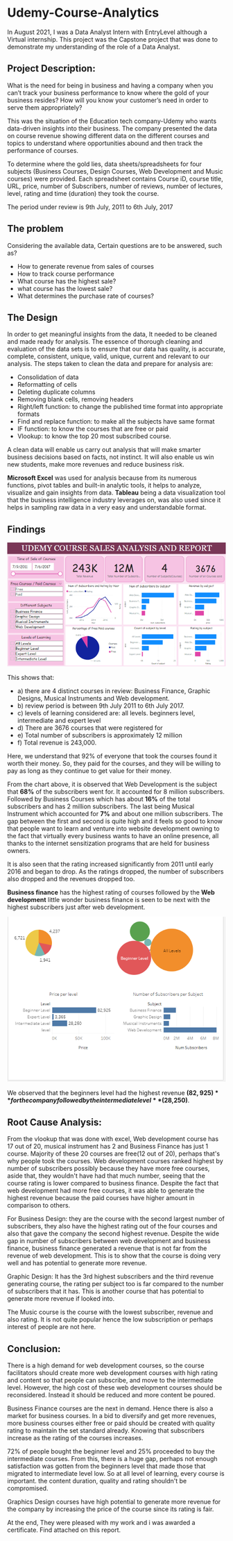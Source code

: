 # Udemy-Course-Analytics

In August 2021, I was a Data Analyst Intern with EntryLevel although a Virtual internship. This project was the Capstone project that was done to demonstrate my understanding of the role of a Data Analyst. 


## **Project Description:**

What is the need for being in business and having a company when you can’t track your business performance to know where the gold of your business resides? How will you know your customer’s need in order to serve them appropriately?

This was the situation of the Education tech company-Udemy who wants data-driven insights into their business. The company presented the data on course revenue showing different data on the different courses and topics to understand where opportunities abound and then track the performance of courses.

To determine where the gold lies, data sheets/spreadsheets for four subjects (Business Courses, Design Courses, Web Development and Music courses) were provided. Each spreadsheet contains Course iD, course title, URL, price, number of Subscribers, number of reviews, number of lectures, level, rating and time (duration) they took the course.

The period under review is 9th July, 2011 to 6th July, 2017

## **The problem**
Considering the available data, Certain questions are to be answered, such as?

* How to generate revenue from sales of courses
* How to track course performance
* What course has the highest sale?
* what course has the lowest sale?
* What determines the purchase rate of courses?

## **The Design**
In order to get meaningful insights from the data, It needed to be cleaned and made ready for analysis. The essence of thorough cleaning and evaluation of the data sets is to ensure that our data has quality, is accurate, complete, consistent, unique, valid, unique, current and relevant to our analysis. The steps taken to clean the data and prepare for analysis are:

* Consolidation of data
* Reformatting of cells
* Deleting duplicate columns
* Removing blank cells, removing headers
* Right/left function: to change the published time format into appropriate formats
* Find and replace function: to make all the subjects have same format
* IF function: to know the courses that are free or paid
* Vlookup: to know the top 20 most subscribed course.

A clean data will enable us carry out analysis that will make smarter business decisions based on facts, not instinct. It will also enable us win new students, make more revenues and reduce business risk.

**Microsoft Excel** was used for analysis because from its numerous functions, pivot tables and built-in analytic tools, it helps to analyze, visualize and gain insights from data.
**Tableau** being a data visualization tool that the business intelligence industry leverages on, was also used since it helps in sampling raw data in a very easy and understandable format.

## **Findings**
![](1.png)


This shows that:

* a) there are 4 distinct courses in review: Business Finance, Graphic Designs, Musical Instruments and Web development.
* b) review period is between 9th July 2011 to 6th July 2017.
* c) levels of learning considered are: all levels. beginners level, intermediate and expert level
* d) There are 3676 courses that were registered for
* e) Total number of subscribers is approximately 12 million
* f) Total revenue is 243,000.

Here, we understand that 92% of everyone that took the courses found it worth their money. So, they paid for the courses, and they will be willing to pay as long as they continue to get value for their money.

From the chart above, it is observed that Web Development is the subject that **68%** of the subscribers went for. It accounted for 8 million subscribers. Followed by Business Courses which has about **16%** of the total subscribers and has 2 million subscribers. The last being Musical Instrument which accounted for **7%** and about one million subscribers. The gap between the first and second is quite high and it feels so good to know that people want to learn and venture into website development owning to the fact that virtually every business wants to have an online presence, all thanks to the internet sensitization programs that are held for business owners.

It is also seen that the rating increased significantly from 2011 until early 2016 and began to drop. As the ratings dropped, the number of subscribers also dropped and the revenues dropped too.

**Business finance** has the highest rating of courses followed by the **Web development** little wonder business finance is seen to be next with the highest subscribers just after web development.
                                                
                                                    
![](4.png)
                       
We observed that the beginners level had the highest revenue **($82,925)** for the company followed by the intermediate level **($28,250)**.

## **Root Cause Analysis:**

From the vlookup that was done with excel, Web development course has 17 out of 20, musical instrument has 2 and Business Finance has just 1 course. Majority of these 20 courses are free(12 out of 20), perhaps that's why people took the courses. Web development courses ranked highest by number of subscribers possibly because they have more free courses, aside that, they wouldn't have had that much number, seeing that the course rating is lower compared to business finance. Despite the fact that web development had more free courses, it was able to generate the highest revenue because the paid courses have higher amount in comparison to others.

For Business Design: they are the course with the second largest number of subscribers, they also have the highest rating out of the four courses and also that gave the company the second highest revenue. Despite the wide gap in number of subscribers between web development and business finance, business finance generated a revenue that is not far from the revenue of web development. This is to show that the course is doing very well and has potential to generate more revenue.

Graphic Design: It has the 3rd highest subscribers and the third revenue generating course, the rating per subject too is far compared to the number of subscribers that it has. This is another course that has potential to generate more revenue if looked into.

The Music course is the course with the lowest subscriber, revenue and also rating. It is not quite popular hence the low subscription or perhaps interest of people are not here.

## **Conclusion:**

There is a high demand for web development courses, so the course facilitators should create more web development courses with high rating and content so that people can subscribe, and move to the intermediate level. However, the high cost of these web development courses should be reconsidered. Instead it should be reduced and more content be poured.

Business Finance courses are the next in demand. Hence there is also a market for business courses. In a bid to diversify and get more revenues, more business courses either free or paid should be created with quality rating to maintain the set standard already. Knowing that subscribers increase as the rating of the courses increases.

72% of people bought the beginner level and 25% proceeded to buy the intermediate courses. From this, there is a huge gap, perhaps not enough satisfaction was gotten from the beginners level that made those that migrated to intermediate level low. So at all level of learning, every course is important. the content duration, quality and rating shouldn't be compromised.

Graphics Design courses have high potential to generate more revenue for the company by increasing the price of the course since its rating is fair.


At the end, They were pleased with my work and i was awarded a certificate. Find attached on this report.
